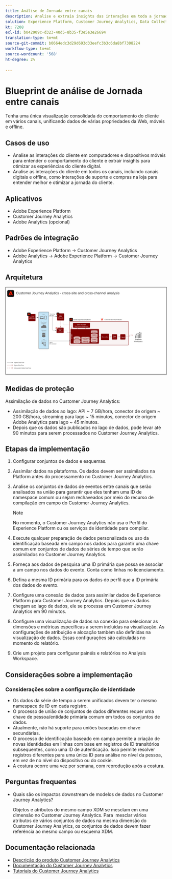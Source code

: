 ```yaml
---
title: Análise de Jornada entre canais
description: Analise e extraia insights das interações em toda a jornada do cliente.
solution: Experience Platform, Customer Journey Analytics, Data Collection
kt: 7208
exl-id: b042909c-d323-40d5-8b35-f3e5e3e26694
translation-type: tm+mt
source-git-commit: b0664edc3d29d693d33eefc3b3c6da8bf7308224
workflow-type: tm+mt
source-wordcount: '568'
ht-degree: 2%

---
```


# Blueprint de análise de Jornada entre canais

Tenha uma única visualização consolidada do comportamento do cliente em vários canais, unificando dados de várias propriedades da Web, móveis e offline.

## Casos de uso

* Analise as interações do cliente em computadores e dispositivos móveis para entender o comportamento do cliente e extrair insights para otimizar as experiências do cliente digital.
* Analise as interações do cliente em todos os canais, incluindo canais digitais e offline, como interações de suporte e compras na loja para entender melhor e otimizar a jornada do cliente. 

## Aplicativos

* Adobe Experience Platform
* Customer Journey Analytics
* Adobe Analytics (opcional)

## Padrões de integração

* Adobe Experience Platform → Customer Journey Analytics
* Adobe Analytics → Adobe Experience Platform → Customer Journey Analytics

## Arquitetura

<img src="assets/CJA.svg" alt="Arquitetura de referência para o Customer Journey Analytics Blueprint" style="border:1px solid #4a4a4a" />

## Medidas de proteção

Assimilação de dados no Customer Journey Analytics:

* Assimilação de dados ao lago: API ~ 7 GB/hora, conector de origem ~ 200 GB/hora, streaming para lago ~ 15 minutos, conector de origem Adobe Analytics para lago ~ 45 minutos.
* Depois que os dados são publicados no lago de dados, pode levar até 90 minutos para serem processados no Customer Journey Analytics.

## Etapas da implementação

1. Configurar conjuntos de dados e esquemas.
1. Assimilar dados na plataforma.
Os dados devem ser assimilados na Platform antes do processamento no Customer Journey Analytics.
1. Analise os conjuntos de dados de eventos entre canais que serão analisados na união para garantir que eles tenham uma ID de namespace comum ou sejam rechaveados por meio do recurso de compilação em campo do Customer Journey Analytics. 

   >[!NOTE]
   >
   >No momento, o Customer Journey Analytics não usa o Perfil do Experience Platform ou os serviços de identidade para compilar.

1. Execute qualquer preparação de dados personalizada ou uso da identificação baseada em campo nos dados para garantir uma chave comum em conjuntos de dados de séries de tempo que serão assimilados no Customer Journey Analytics.
1. Forneça aos dados de pesquisa uma ID primária que possa se associar a um campo nos dados do evento. Conta como linhas no licenciamento.
1. Defina a mesma ID primária para os dados do perfil que a ID primária dos dados do evento.
1. Configure uma conexão de dados para assimilar dados de Experience Platform para Customer Journey Analytics. Depois que os dados chegam ao lago de dados, ele se processa em Customer Journey Analytics em 90 minutos.
1. Configure uma visualização de dados na conexão para selecionar as dimensões e métricas específicas a serem incluídas na visualização. As configurações de atribuição e alocação também são definidas na visualização de dados. Essas configurações são calculadas no momento do relatório.
1. Crie um projeto para configurar painéis e relatórios no Analysis Workspace.

## Considerações sobre a implementação

### Considerações sobre a configuração de identidade

* Os dados da série de tempo a serem unificados devem ter o mesmo namespace de ID em cada registro.
* O processo de união de conjuntos de dados diferentes requer uma chave de pessoa/entidade primária comum em todos os conjuntos de dados.
* Atualmente, não há suporte para uniões baseadas em chave secundárias.
* O processo de identificação baseado em campo permite a criação de novas identidades em linhas com base em registros de ID transitórios subsequentes, como uma ID de autenticação. Isso permite resolver registros diferentes para uma única ID para análise no nível da pessoa, em vez de no nível do dispositivo ou do cookie.
* A costura ocorre uma vez por semana, com reprodução após a costura.

## Perguntas frequentes

* Quais são os impactos downstream de modelos de dados no Customer Journey Analytics?

   Objetos e atributos do mesmo campo XDM se mesclam em uma dimensão no Customer Journey Analytics. Para  mesclar vários atributos de vários conjuntos de dados na mesma dimensão do Customer Journey Analytics, os conjuntos de dados devem fazer referência ao mesmo campo ou esquema XDM.

## Documentação relacionada

* [Descrição do produto Customer Journey Analytics](https://helpx.adobe.com/legal/product-descriptions/customer-journey-analytics.html)
* [Documentação do Customer Journey Analytics](https://experienceleague.adobe.com/docs/customer-journey-analytics.html)
* [Tutoriais do Customer Journey Analytics](https://experienceleague.adobe.com/docs/customer-journey-analytics-learn/tutorials/overview.html)

